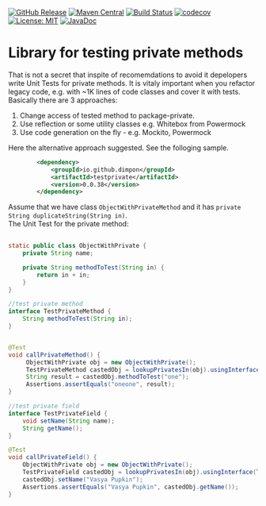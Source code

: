 [![GitHub Release](https://img.shields.io/github/release/dimpon/testprivate.svg?style=flat)](https://github.com/dimpon/testprivate/releases)
[![Maven Central](https://maven-badges.herokuapp.com/maven-central/io.github.dimpon/testprivate/badge.svg)](https://maven-badges.herokuapp.com/maven-central/io.github.dimpon/testprivate)
[![Build Status](https://travis-ci.com/dimpon/testprivate.svg?branch=master)](https://travis-ci.com/dimpon/testprivate)
[![codecov](https://codecov.io/gh/dimpon/testprivate/branch/master/graph/badge.svg)](https://codecov.io/gh/dimpon/testprivate)
[![License: MIT](https://img.shields.io/badge/License-MIT-green.svg)](https://opensource.org/licenses/MIT)
[![JavaDoc](http://javadoc-badge.appspot.com/io.github.dimpon/testprivate.svg?label=javadoc)](https://javadocio-badges.herokuapp.com/io.github.dimpon/testprivate)


# Library for testing private methods

That is not a secret that inspite of recomemdations to avoid it depelopers write Unit Tests for private methods.
It is vitaly important when you refactor legacy code, e.g. with ~1K lines of code classes and cover it with tests.
Basically there are 3 approaches:  
1. Change access of tested method to package-private.
2. Use reflection or some utility classes e.g. Whitebox from Powermock
3. Use code generation on the fly - e.g. Mockito, Powermock

Here the alternative approach suggested. See the folloging sample. 
```xml
        <dependency>
            <groupId>io.github.dimpon</groupId>
            <artifactId>testprivate</artifactId>
            <version>0.0.38</version>
        </dependency>
```
Assume that we have class `ObjectWithPrivateMethod` and it has `private String duplicateString(String in)`.  
The Unit Test for the private method:
```java
    
static public class ObjectWithPrivate {
    private String name;

    private String methodToTest(String in) {
        return in + in;
    }
}

//test private method
interface TestPrivateMethod {
    String methodToTest(String in);
}


@Test
void callPrivateMethod() {
     ObjectWithPrivate obj = new ObjectWithPrivate();
     TestPrivateMethod castedObj = lookupPrivatesIn(obj).usingInterface(TestPrivateMethod.class);
     String result = castedObj.methodToTest("one");
     Assertions.assertEquals("oneone", result);
}

//test private field
interface TestPrivateField {
    void setName(String name);
    String getName();
}

@Test
void callPrivateField() {
    ObjectWithPrivate obj = new ObjectWithPrivate();
    TestPrivateField castedObj = lookupPrivatesIn(obj).usingInterface(TestPrivateField.class);
    castedObj.setName("Vasya Pupkin");
    Assertions.assertEquals("Vasya Pupkin", castedObj.getName());
}
    
```

